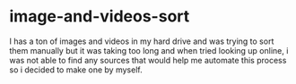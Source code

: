 # image-and-videos-sort
I has a ton of images and videos in my hard drive and was trying to sort them manually but it was taking too long and when tried looking up online, i was not able to find any sources that would help me automate this process so i decided to make one by myself.
